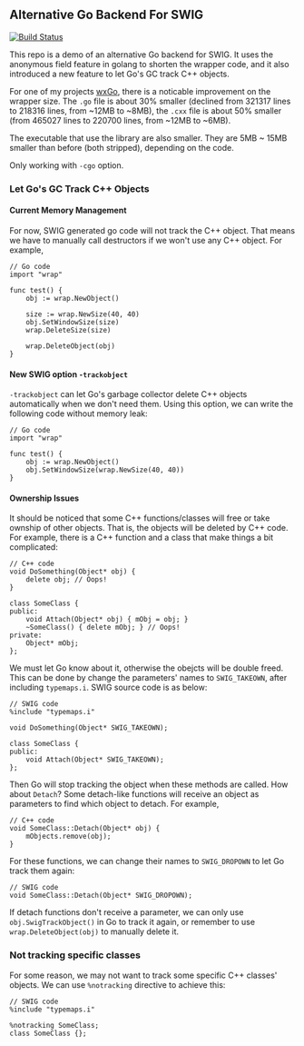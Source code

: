 ## Alternative Go Backend For SWIG

[![Build Status](https://travis-ci.org/dontpanic92/swig.svg?branch=new-gobackend)](https://travis-ci.org/dontpanic92/swig)

This repo is a demo of an alternative Go backend for SWIG. It uses the anonymous field feature in golang to shorten the wrapper code, and it also introduced a new feature to let Go's GC track C++ objects.

For one of my projects [wxGo](https://github.com/dontpanic92/wxGo), there is a noticable improvement on the wrapper size. The `.go` file is about 30% smaller (declined from 321317 lines to 218316 lines, from ~12MB to ~8MB), the `.cxx` file is about 50% smaller (from 465027 lines to 220700 lines, from ~12MB to ~6MB). 

The executable that use the library are also smaller. They are 5MB ~ 15MB smaller than before (both stripped), depending on the code.

Only working with `-cgo` option.

### Let Go's GC Track C++ Objects

#### Current Memory Management

For now, SWIG generated go code will not track the C++ object. That means we have to manually call destructors if we won't use any C++ object. For example,

```
// Go code
import "wrap"

func test() {
    obj := wrap.NewObject()

    size := wrap.NewSize(40, 40)
    obj.SetWindowSize(size)
    wrap.DeleteSize(size)

    wrap.DeleteObject(obj)
}
```  

#### New SWIG option `-trackobject`

`-trackobject` can let Go's garbage collector delete C++ objects automatically when we don't need them. Using this option, we can write the following code without memory leak:

```
// Go code
import "wrap"

func test() {
    obj := wrap.NewObject()
    obj.SetWindowSize(wrap.NewSize(40, 40))
}
```

#### Ownership Issues

It should be noticed that some C++ functions/classes will free or take ownship of other objects. That is, the objects will be deleted by C++ code. For example, there is a C++ function and a class that make things a bit complicated:

```
// C++ code
void DoSomething(Object* obj) {
    delete obj; // Oops!
}

class SomeClass {
public:
    void Attach(Object* obj) { mObj = obj; }
    ~SomeClass() { delete mObj; } // Oops!
private:
    Object* mObj;
};

```

We must let Go know about it, otherwise the obejcts will be double freed. This can be done by change the parameters' names to `SWIG_TAKEOWN`, after including `typemaps.i`. SWIG source code is as below:

```
// SWIG code
%include "typemaps.i"

void DoSomething(Object* SWIG_TAKEOWN);

class SomeClass {
public:
    void Attach(Object* SWIG_TAKEOWN);
};

```

Then Go will stop tracking the object when these methods are called. How about `Detach`? Some detach-like functions will receive an object as parameters to find which object to detach. For example,

```
// C++ code
void SomeClass::Detach(Object* obj) {
    mObjects.remove(obj);
}
```

For these functions, we can change their names to `SWIG_DROPOWN` to let Go track them again:

```
// SWIG code
void SomeClass::Detach(Object* SWIG_DROPOWN);
```

If detach functions don't receive a parameter, we can only use `obj.SwigTrackObject()` in Go to track it again, or remember to use `wrap.DeleteObject(obj)` to manually delete it.

### Not tracking specific classes

For some reason, we may not want to track some specific C++ classes' objects. We can use `%notracking` directive to achieve this:

```
// SWIG code
%include "typemaps.i"

%notracking SomeClass;
class SomeClass {};
```
